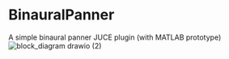 # BinauralPanner
A simple binaural panner JUCE plugin (with MATLAB prototype)
![block_diagram drawio (2)](https://github.com/nick7ong/BinauralPanner/assets/105762930/56f53905-831d-49e3-be55-35e97c4df521)
